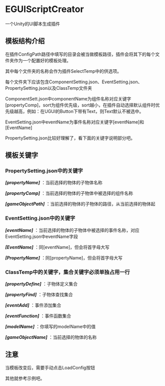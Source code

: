# EGUIScriptCreator
一个Unity的UI脚本生成插件  
           

## 模板结构介绍

在插件ConfigPath路径中填写的目录会被当做模板路径，插件会将其下的每个文件夹作为一个配置好的模板处理。

其中每个文件夹的名称会作为插件SelectTemp中的供选项。

每个文件夹下应该包含ComponentSetting.json、EventSetting.json、PropertySetting.json以及ClassTemp文件夹


ComponentSett.json中componentName为组件名称对应关键字[propertyComp]，sort为组件优先级，sort越小，在插件自动选择默认组件时优先级越高，例如：在UGUI的Button下带有Text，则Text默认不被选中。

EventSetting.json中eventName为事件名称对应关键字[eventName]和[EventName]

PropertySetting.json比较好理解了，看下面的关键字说明部分吧。

## 模板关键字
### PropertySetting.json中的关键字

***[propertyName]***
：当前选择的物体的子物体名称

***[propertyComp]***
：当前选择的物体的子物体中被选择的组件名称

***[gameObjectPath]***
：当前选择的物体的子物体的路径，从当前选择的物体起

### EventSetting.json中的关键字
***[eventName]***
：当前选择的物体的子物体中被选择的事件名称，对应EventSetting.json中eventName字段

***[EventName]***
：同[eventName]，但会将首字母大写

***[PropertyName]***
：同[propertyName]，但会将首字母大写

### ClassTemp中的关键字，集合关键字必须单独占用一行
***[propertyDefine]***
：子物体定义集合

***[propertyFind]***
：子物体查找集合

***[eventAdd]***
：事件添加集合

***[eventFunction]***
：事件函数集合

***[modelName]***
：你填写的modelName中的值

***[gameObjectName]***
：当前选择的物体的名称

## 注意
当模板改变后，需要手动点击LoadConfig按钮

其他就参考示例吧。
